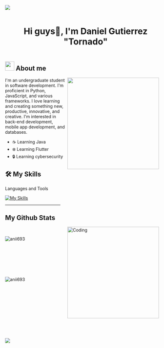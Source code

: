 <!--horizontal divider(gradiant)-->
<img src="https://user-images.githubusercontent.com/73097560/115834477-dbab4500-a447-11eb-908a-139a6edaec5c.gif">

<!--h1 without bottom border-->

<div id="user-content-toc">
  <ul align="center">
    <summary><h1 style="display: inline-block">Hi guys👋, I'm Daniel Gutierrez "Tornado"</h1></summary>
  </ul>
</div>

<!--About Me-->
## <picture><img src = "https://github.com/7oSkaaa/7oSkaaa/blob/main/Images/about_me.gif?raw=true" width = 30px></picture> About me

<picture> <img align="right" src="https://media2.giphy.com/media/v1.Y2lkPTc5MGI3NjExNWtsbzN6emt0dnczNHVlcm85cDM5Y3d2eGN4Nm9oNW1rbXh1YXpnMyZlcD12MV9pbnRlcm5hbF9naWZfYnlfaWQmY3Q9Zw/SWoSkN6DxTszqIKEqv/giphy.gif" width = 300px></picture>

I'm an undergraduate student in software development. I'm proficient in Python, JavaScript, and various frameworks. I love learning and creating something new, productive, innovative, and creative. I'm interested in back-end development, mobile app development, and databases.

- ☕ Learning Java 
- ❄️ Learning Flutter
- 🔒 Learning cybersecurity

## 🛠️ My Skills
Languages and Tools <br>

[![My Skills](https://skillicons.dev/icons?i=js,html,css,cpp,py,dart,flutter,nodejs,postgres,mysql,godot,vscode,git,docker,postman)](https://skillicons.dev)
<hr width="36%" align="center">

## My Github Stats
<img align="right" alt="Coding" width="300" src="https://cdn.dribbble.com/users/1277312/screenshots/14733298/media/39b1045e593737587dd60e42c8422d1f.gif" >
<br>


<p><img align="left" src="https://github-readme-stats.vercel.app/api/top-langs?username=anii693&show_icons=true&theme=dark&locale=en&layout=compact" alt="anii693" /></p>

<br><br><br><br><br><br><br>
<p>&nbsp;<img align="left" src="https://github-readme-stats.vercel.app/api?username=anii693&show_icons=true&theme=dark&locale=en" alt="anii693" /></p>
<br><br><br><br><br><br><br><br><br><br>

<!--horizontal divider(gradiant)-->
<img src="https://user-images.githubusercontent.com/73097560/115834477-dbab4500-a447-11eb-908a-139a6edaec5c.gif">




